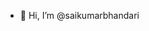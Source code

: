 - 👋 Hi, I’m @saikumarbhandari

<!---
saikumarbhandari/saikumarbhandari is a ✨ special ✨ repository because its `README.md` (this file) appears on your GitHub profile.
You can click the Preview link to take a look at your changes.
--->
